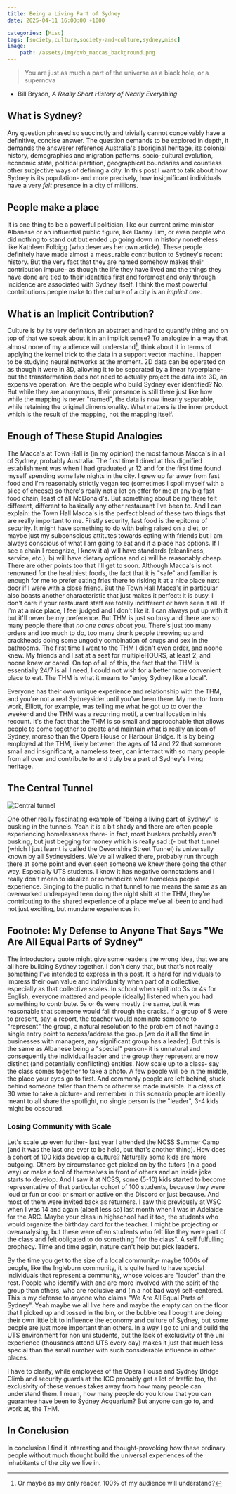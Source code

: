 ```yaml
---
title: Being a Living Part of Sydney
date: 2025-04-11 16:00:00 +1000

categories: [Misc]
tags: [society,culture,society-and-culture,sydney,misc]
image:
    path: /assets/img/qvb_maccas_background.png
---
```


> You are just as much a part of the universe as a black hole, or a supernova
- Bill Bryson, *A Really Short History of Nearly Everything*

## What is Sydney?

Any question phrased so succinctly and trivially cannot conceivably have a definitive, concise answer. The question demands to be explored in depth, it demands the answerer reference Australia's aboriginal heritage, its colonial history, demographics and migration patterns, socio-cultural evolution, economic state, political partition, geographical boundaries and countless other subjective ways of defining a city. In this post I want to talk about how Sydney is its population- and more precisely, how insignificant individuals have a very *felt* presence in a city of millions.

## People make a place

It is one thing to be a powerful politician, like our current prime minister Albanese or an influential public figure, like Danny Lim, or even people who did nothing to stand out but ended up going down in history nonetheless like Kathleen Folbigg (who deserves her own article). These people definitely have made almost a measurable contribution to Sydney's recent history. But the very fact that they are named somehow makes their contribution impure- as though the life they have lived and the things they have done are tied to their identities first and foremost and only through incidence are associated with Sydney itself. I think the most powerful contributions people make to the culture of a city is an *implicit one*.

## What is an Implicit Contribution?

Culture is by its very definition an abstract and hard to quantify thing and on top of that we speak about it in an implicit sense? To analogize in a way that almost none of my audience will understand[^footnote], think about it in terms of applying the kernel trick to the data in a support vector machine. I happen to be studying neural networks at the moment. 2D data can be operated on as though it were in 3D, allowing it to be separated by a linear hyperplane- but the transformation does not need to actually project the data into 3D, an expensive operation. Are the people who build Sydney ever identified? No. But while they are anonymous, their presence is still there just like how while the mapping is never "named", the data is now linearly separable, while retaining the original dimensionality. What matters is the inner product which is the result of the mapping, not the mapping itself.

[^footnote]: Or maybe as my only reader, 100% of my audience will understand?

## Enough of These Stupid Analogies

The Macca's at Town Hall is (in my opinion) the most famous Macca's in all of Sydney, probably Australia. The first time I dined at this dignified establishment was when I had graduated yr 12 and for the first time found myself spending some late nights in the city. I grew up far away from fast food and I'm reasonably strictly vegan too (sometimes I spoil myself with a slice of cheese) so there's really not a lot on offer for me at any big fast food chain, least of all McDonald's. But something about being there felt different, different to basically any other restaurant I've been to. And I can explain: the Town Hall Macca's is the perfect blend of these two things that are really important to me. Firstly security, fast food is the epitome of security. It might have something to do with being raised on a diet, or maybe just my subconscious attitutes towards eating with friends but I am always conscious of what I am going to eat and if a place has options. If I see a chain I recognize, I know it a) will have standards (cleanliness, service, etc.), b) will have dietary options and c) will be reasonably cheap. There are other points too that I'll get to soon. Although Macca's is not renowned for the healthiest foods, the fact that it is "safe" and familiar is enough for me to prefer eating fries there to risking it at a nice place next door if I were with a close friend. But the Town Hall Macca's in particular also boasts another characteristic that just makes it perfect: it is busy. I don't care if your restaurant staff are totally indifferent or have seen it all. If I'm at a nice place, I feel judged and I don't like it. I can always put up with it but it'll never be my preference. But THM is just so busy and there are so many people there that *no one cares about you*. There's just too many orders and too much to do, too many drunk people throwing up and crackheads doing some ungodly combination of drugs and sex in the bathrooms. The first time I went to the THM I didn't even order, and noone knew. My friends and I sat at a seat for multipleHOURS, at least 2, and noone knew or cared. On top of all of this, the fact that the THM is essentially 24/7 is all I need, I could not wish for a better more convenient place to eat. The THM is what it means to "enjoy Sydney like a local".

Everyone has their own unique experience and relationship with the THM, and you're not a real Sydneysider until you've been there. My mentor from work, Elliott, for example, was telling me what he got up to over the weekend and the THM was a recurring motif, a central location in his recount. It's the fact that the THM is so small and approachable that allows people to come together to create and maintain what is really an icon of Sydney, moreso than the Opera House or Harbour Bridge. It is by being employed at the THM, likely between the ages of 14 and 22 that someone small and insignificant, a nameless teen, can interract with so many people from all over and contribute to and truly be a part of Sydney's living heritage.

## The Central Tunnel

![Central tunnel](/assets/img/central_tunnel.png)

One other really fascinating example of "being a living part of Sydney" is busking in the tunnels. Yeah it is a bit shady and there are often people experiencing homelessness there- in fact, most buskers probably aren't busking, but just begging for money which is really sad :(- but that tunnel (which I just learnt is called the Devonshire Street Tunnel) is universally known by all Sydneysiders. We've all walked there, probably run through there at some point and even seen someone we knew there going the other way. Especially UTS students. I know it has negative connotations and I really don't mean to idealize or romanticize what homeless people experience. Singing to the public in that tunnel to me means the same as an overworked underpayed teen doing the night shift at the THM, they're contributing to the shared experience of a place we've all been to and had not just exciting, but mundane experiences in.

## Footnote: My Defense to Anyone That Says "We Are All Equal Parts of Sydney"

The introductory quote might give some readers the wrong idea, that we are all here building Sydney together. I don't deny that, but that's not really something I've intended to express in this post. It is hard for individuals to impress their own value and individuality when part of a collective, especially as that collective scales. In school when split into 3s or 4s for English, everyone mattered and people (ideally) listened when you had something to contribute. 5s or 6s were mostly the same, but it was reasonable that someone would fall through the cracks. If a group of 5 were to present, say, a report, the teacher would nominate someone to "represent" the group, a natural resolution to the problem of not having a single entry point to access/address the group (we do it all the time in businesses with managers, any significant group has a leader). But this is the same as Albanese being a "special" person- it is unnatural and consequently the individual leader and the group they represent are now distinct (and potentially conflicting) entities. Now scale up to a class- say the class comes together to take a photo. A few people will be in the middle, the place your eyes go to first. And commonly people are left behind, stuck behind someone taller than them or otherwise made invisible. If a class of 30 were to take a picture- and remember in this scenario people are ideally meant to all share the spotlight, no single person is the "leader", 3-4 kids might be obscured.

### Losing Community with Scale

Let's scale up even further- last year I attended the NCSS Summer Camp (and it was the last one ever to be held, but that's another thing). How does a cohort of 100 kids develop a culture? Naturally some kids are more outgoing. Others by circumstance get picked on by the tutors (in a good way) or make a fool of themselves in front of others and an inside joke starts to develop. And I saw it at NCSS, some (5-10) kids started to become representative of that particular cohort of 100 students, because they were loud or fun or cool or smart or active on the Discord or just because. And most of them were invited back as returners. I saw this previously at WSC when I was 14 and again (albeit less so) last month when I was in Adelaide for the ARC. Maybe your class in highschool had it too, the students who would organize the birthday card for the teacher. I might be projecting or overanalysing, but these were often students who felt like they were part of the class and felt obligated to do something "for the class". A self fulfulling prophecy. Time and time again, nature can't help but pick leaders.

By the time you get to the size of a local community- maybe 1000s of people, like the Ingleburn community, it is quite hard to have special individuals that represent a community, whose voices are "louder" than the rest. People who identify with and are more involved with the spirit of the group than others, who are reclusive and (in a not bad way) self-centered. This is my defense to anyone who claims "We Are All Equal Parts of Sydney". Yeah maybe we all live here and maybe the empty can on the floor that I picked up and tossed in the bin, or the bubble tea I bought are doing their own little bit to influence the economy and culture of Sydney, but some people are just more important than others. In a way I go to uni and build the UTS environment for non uni students, but the lack of exclusivity of the uni experience (thousands attend UTS every day) makes it just that much less special than the small number with such considerable influence in other places.

I have to clarify, while employees of the Opera House and Sydney Bridge Climb and security guards at the ICC probably get a lot of traffic too, the exclusivity of these venues takes away from how many people can understand them. I mean, how many people do you know that you can guarantee have been to Sydney Acquarium? But anyone can go to, and work at, the THM.

## In Conclusion

In conclusion I find it interesting and thought-provoking how these ordinary people without much thought build the universal experiences of the inhabitants of the city we live in. 